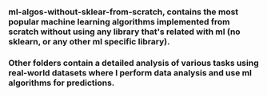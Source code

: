 ### ml-algos-without-sklear-from-scratch, contains the most popular machine learning algorithms implemented from scratch without using any library that's related with ml (no sklearn, or any other ml specific library).

### Other folders contain a detailed analysis of various tasks using real-world datasets where I perform data analysis and use ml algorithms for predictions.
